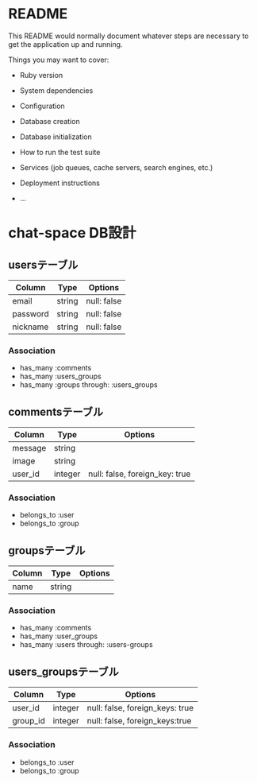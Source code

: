 # README

This README would normally document whatever steps are necessary to get the
application up and running.

Things you may want to cover:

* Ruby version

* System dependencies

* Configuration

* Database creation

* Database initialization

* How to run the test suite

* Services (job queues, cache servers, search engines, etc.)

* Deployment instructions

* ...

# chat-space DB設計
## usersテーブル
|Column|Type|Options|
|------|----|-------|
|email|string|null: false|
|password|string|null: false|
|nickname|string|null: false|
### Association
- has_many :comments
- has_many :users_groups
- has_many :groups through: :users_groups

## commentsテーブル
|Column|Type|Options|
|------|----|-------|
|message|string||
|image|string||
|user_id|integer|null: false, foreign_key: true|
### Association
- belongs_to :user
- belongs_to :group


## groupsテーブル
|Column|Type|Options|
|------|----|-------|
|name|string||
### Association
- has_many :comments
- has_many :user_groups
- has_many :users through: :users-groups

## users_groupsテーブル
|Column|Type|Options|
|------|----|-------|
|user_id|integer|null: false, foreign_keys: true|
|group_id|integer|null: false, foreign_keys:true|
### Association
- belongs_to :user
- belongs_to :group


